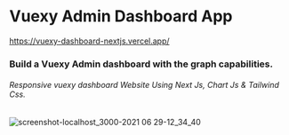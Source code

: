 # Vuexy Admin Dashboard App

https://vuexy-dashboard-nextjs.vercel.app/

### Build a Vuexy Admin dashboard with the graph capabilities.

######  Responsive vuexy dashboard Website Using Next Js, Chart Js & Tailwind Css.

![screenshot-localhost_3000-2021 06 29-12_34_40](https://user-images.githubusercontent.com/61876452/123752923-edd9b180-d8d6-11eb-82f8-e77b4099f1dd.png)

